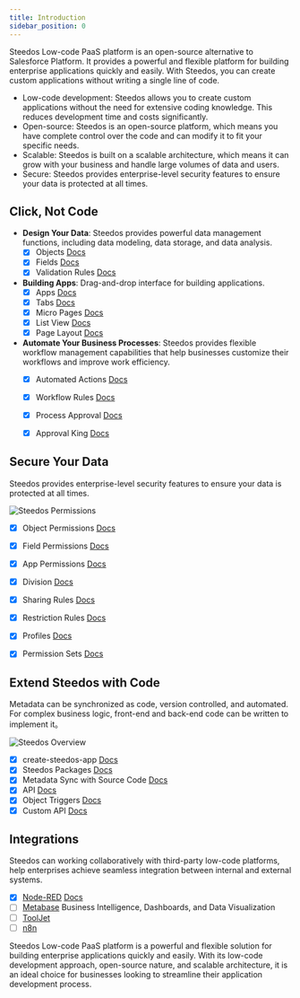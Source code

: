 ```yaml
---
title: Introduction
sidebar_position: 0
---
```


<!-- Steedos Platform is open-source alternative to Salesforce Platform, that empowers businesses to create custom applications quickly and easily. With Steedos, companies can build and deploy applications in a fraction of the time it takes with traditional software development methods. The platform's intuitive drag-and-drop interface, coupled with its powerful backend, makes it easy for even non-technical users to create robust applications that meet their specific business needs.

At the core of Steedos Platform is its low-code development environment, which allows developers to create custom applications using pre-built components and templates. This approach significantly reduces the time and resources required for application development, enabling businesses to get their applications up and running in record time. Steedos also offers a wide range of pre-built connectors and integrations, making it easy to connect with other enterprise systems and data sources.

Steedos Platform's low-code development environment is complemented by a suite of tools and features that help businesses manage their applications throughout their lifecycle. These tools include version control, testing, and deployment automation, ensuring that applications are always up-to-date and functioning as intended. Steedos also offers robust security features, including role-based access control and data encryption, to keep your data safe and secure.

One of the key advantages of Steedos Platform is its flexibility. The platform is designed to be highly customizable, allowing businesses to tailor their applications to their specific needs. Whether you need a simple data entry form or a complex workflow management system, Steedos can help you build the perfect solution.

Steedos Platform also offers a range of deployment options, including on-premises, cloud, and hybrid deployments. This flexibility ensures that businesses can choose the deployment option that best suits their needs, whether they need to keep their data on-premises for security reasons or want the scalability and cost savings of a cloud deployment.

Another key advantage of Steedos Platform is its scalability. The platform is designed to grow with your business, enabling you to add new features and functionality as your needs evolve. Whether you need to add new users, integrate with new systems, or scale your application to handle more data, Steedos can help you do it quickly and easily.

Steedos Platform also offers a range of analytics and reporting tools that enable businesses to gain insights into their data and make informed decisions. The platform's built-in analytics tools allow users to create custom reports and dashboards, while its integration with popular business intelligence tools like Tableau and Power BI enables businesses to leverage their existing investments in these tools. -->

Steedos Low-code PaaS platform is an open-source alternative to Salesforce Platform. It provides a powerful and flexible platform for building enterprise applications quickly and easily. With Steedos, you can create custom applications without writing a single line of code.

- Low-code development: Steedos allows you to create custom applications without the need for extensive coding knowledge. This reduces development time and costs significantly.
- Open-source: Steedos is an open-source platform, which means you have complete control over the code and can modify it to fit your specific needs.
- Scalable: Steedos is built on a scalable architecture, which means it can grow with your business and handle large volumes of data and users.
- Secure: Steedos provides enterprise-level security features to ensure your data is protected at all times.

## Click, Not Code

- **Design Your Data**: Steedos provides powerful data management functions, including data modeling, data storage, and data analysis.
  - [x] Objects [Docs](./no-code/customize/object) 
  - [x] Fields [Docs](./no-code/customize/fields/) 
  - [x] Validation Rules [Docs](./no-code/customize/validation-rules) 
- **Building Apps**: Drag-and-drop interface for building applications.
  - [x] Apps [Docs](./no-code/application/app)
  - [x] Tabs [Docs](./no-code/application/tab)
  - [x] Micro Pages [Docs](./no-code/amis/) 
  - [x] List View [Docs](./no-code/customize/listview/)
  - [x] Page Layout [Docs](./no-code/customize/page-layout)
- **Automate Your Business Processes**: Steedos provides flexible workflow management capabilities that help businesses customize their workflows and improve work efficiency.
  - [x] Automated Actions [Docs](./automation/automated-actions)
  - [x] Workflow Rules [Docs](./automation/workflow-rules)
  - [x] Process Approval [Docs](./automation/approval-process)
  - [x] Approval King [Docs](./automation/approval-king/)


## Secure Your Data

Steedos provides enterprise-level security features to ensure your data is protected at all times.

![Steedos Permissions](/diagrams/Steedos-Permissions.drawio.svg)

  - [x] Object Permissions [Docs](./admin/permissions/object-permissions)
  - [x] Field Permissions [Docs](./admin/permissions/field-permissions)
  - [x] App Permissions [Docs](./admin/permissions/app-permissions)
  - [x] Division [Docs](./admin/permissions/division)
  - [x] Sharing Rules [Docs](./admin/permissions/sharing-rules)
  - [x] Restriction Rules [Docs](./admin/permissions/restriction-rules)
  - [x] Profiles [Docs](./admin/permissions/profile)
  - [x] Permission Sets [Docs](./admin/permissions/permission-set)


## Extend Steedos with Code

Metadata can be synchronized as code, version controlled, and automated. For complex business logic, front-end and back-end code can be written to implement it。

![Steedos Overview](/img/platform/steedos-dx.png)

  - [x] create-steedos-app [Docs](./developer/create-steedos-app)
  - [x] Steedos Packages [Docs](./developer/package)
  - [x] Metadata Sync with Source Code [Docs](./developer/sync-metadata)
  - [x] API [Docs](./api/rest-api/)
  - [x] Object Triggers [Docs](./developer/action-trigger)
  - [x] Custom API [Docs](./developer/action-api)

## Integrations

Steedos can working collaboratively with third-party low-code platforms, help enterprises achieve seamless integration between internal and external systems.

  - [x] [Node-RED](https://github.com/node-red/node-red)  [Docs](./plugins/node-red)
  - [ ] [Metabase](https://github.com/metabase/metabase) Business Intelligence, Dashboards, and Data Visualization
  - [ ] [ToolJet](https://github.com/ToolJet/ToolJet/) 
  - [ ] [n8n](https://github.com/n8n-io/n8n) 
    
Steedos Low-code PaaS platform is a powerful and flexible solution for building enterprise applications quickly and easily. With its low-code development approach, open-source nature, and scalable architecture, it is an ideal choice for businesses looking to streamline their application development process.
